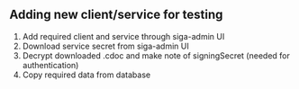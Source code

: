 ## Adding new client/service for testing
1. Add required client and service through siga-admin UI
2. Download service secret from siga-admin UI
3. Decrypt downloaded .cdoc and make note of signingSecret (needed for authentication)
4. Copy required data from database

